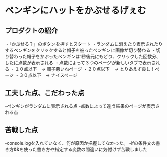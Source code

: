 # ペンギンにハットをかぶせるげぇむ

## プロダクトの紹介
・「かぶせる？」のボタンを押すとスタート
・ランダムに消えたり表示されたりするペンギンをクリックすると帽子を被ったペンギンに画像が切り替わる
・切り替わった帽子をかぶったペンギンは1秒後元にもどり、クリックした回数分、したに点数が表示される
・点数によって３つのページが新しいタブで表示される
・１０点以下　→ 調子悪いねページ
・２０点以下　→ とりあえず良し！ページ
・３０点以下　→ ナイスページ

## 工夫した点、こだわった点

-ペンギンがランダムに表示される点
-点数によって違う結果のページが表示される点

## 苦戦した点

-console.logを入れていなく、何が原因か把握してなかった。
-ifの条件文の書き方&&を使った書き方や指定する変数の間違いに気付けず苦戦しました
